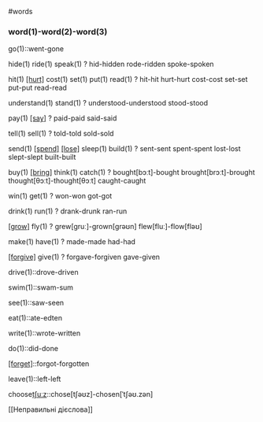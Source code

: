 #words 
### word(1)-word(2)-word(3)
go(1)::went-gone
<!--SR:!2023-01-07,34,250-->

hide(1)
ride(1)
speak(1)
?
hid-hidden
rode-ridden
spoke-spoken
<!--SR:!2022-12-12,5,210-->

hit(1)
[[hurt]](1)
cost(1)
set(1)
put(1)
read(1)
?
hit-hit
hurt-hurt
cost-cost
set-set
put-put
read-read
<!--SR:!2023-01-11,39,268-->

understand(1)
stand(1)
?
understood-understood
stood-stood
<!--SR:!2023-01-12,38,250-->

pay(1)
[[say]](1)
?
paid-paid
said-said
<!--SR:!2023-01-05,33,250-->

tell(1)
sell(1)
?
told-told
sold-sold
<!--SR:!2023-01-09,36,250-->

send(1)
[[spend]](1)
[[lose]](1)
sleep(1)
build(1)
?
sent-sent
spent-spent
lost-lost
slept-slept
built-built
<!--SR:!2023-01-11,38,250-->

buy(1)
[[bring]](1)
think(1)
catch(1)
?
bought[bɔːt]-bought
brought[brɔːt]-brought
thought[θɔːt]-thought[θɔːt]
caught-caught
<!--SR:!2023-01-09,37,250-->

win(1)
get(1)
?
won-won
got-got
<!--SR:!2023-01-13,39,250-->

drink(1)
run(1)
?
drank-drunk
ran-run
<!--SR:!2023-01-13,39,250-->

[[grow]](1)
fly(1)
?
grew[ɡruː]-grown[ɡrəʊn]
flew[fluː]-flow[fləʊ]
<!--SR:!2022-12-31,26,230-->

make(1)
have(1)
?
made-made
had-had
<!--SR:!2023-01-11,37,250-->

[[forgive]](1)
give(1)
?
forgave-forgiven
gave-given
<!--SR:!2023-01-03,31,249-->


drive(1)::drove-driven
<!--SR:!2023-01-01,29,249-->
swim(1)::swam-sum
<!--SR:!2023-01-04,31,249-->
see(1)::saw-seen
<!--SR:!2023-01-12,38,249-->
eat(1)::ate-edten
<!--SR:!2022-12-18,11,229-->
write(1)::wrote-written
<!--SR:!2022-12-16,9,229-->
do(1)::did-done
<!--SR:!2023-01-01,28,249-->
[[forget]](1)::forgot-forgotten
<!--SR:!2023-01-10,36,249-->
leave(1)::left-left
<!--SR:!2023-01-06,32,249-->
choose[tʃuːz](1)::chose[tʃəʊz]-chosen[ˈtʃəʊ.zən]
<!--SR:!2023-01-04,32,249-->

[[Неправильні дієслова]]